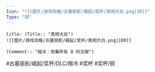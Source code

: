```yaml
---
Icon: "![[图片/游戏攻略/古墓丽影/崛起/奖杯/真相大白.png|30]]"
Type: "铜"
---
```

```ad-common-bronze-trophy
title: (Title:: "真相大白")
![[图片/游戏攻略/古墓丽影/崛起/奖杯/真相大白.png|100]]

(Comment:: "暗冷：收集所有 8 份文献")
```

#古墓丽影/崛起/奖杯/DLC/暗冷 #奖杯 #奖杯/铜
